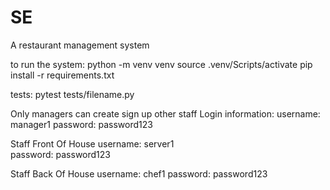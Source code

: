 # SE
A restaurant management system

to run the system:
python -m venv venv
source .venv/Scripts/activate
pip install -r requirements.txt

tests:
pytest tests/filename.py

Only managers can create sign up other staff
Login information:
username: manager1
password: password123

Staff Front Of House
username: server1   
password: password123

Staff Back Of House
username: chef1
password: password123
